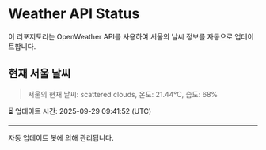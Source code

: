 
# Weather API Status

이 리포지토리는 OpenWeather API를 사용하여 서울의 날씨 정보를 자동으로 업데이트합니다.

## 현재 서울 날씨
> 서울의 현재 날씨: scattered clouds, 온도: 21.44°C, 습도: 68%

⏳ 업데이트 시간: 2025-09-29 09:41:52 (UTC)

---
자동 업데이트 봇에 의해 관리됩니다.
